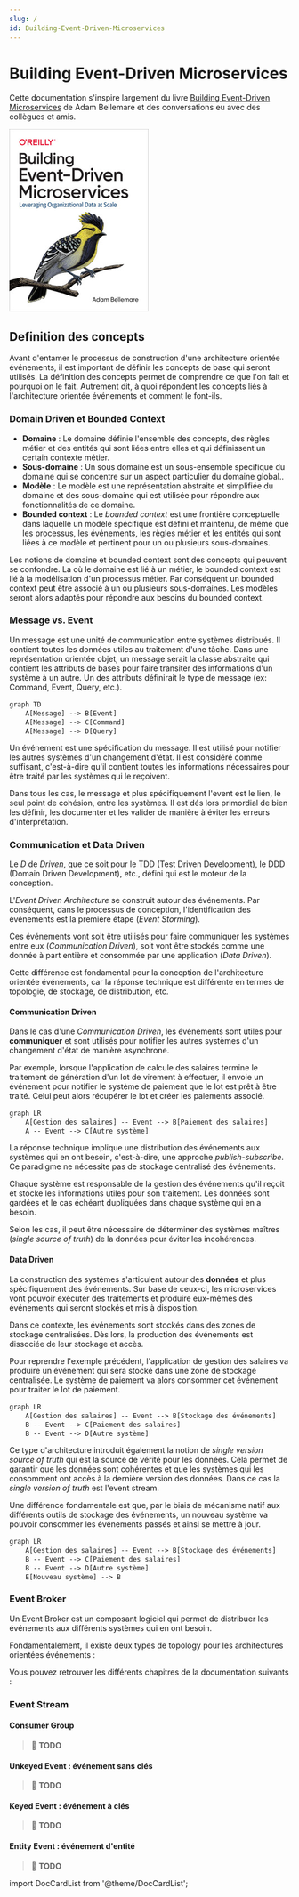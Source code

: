 ```yaml
---
slug: /
id: Building-Event-Driven-Microservices
---
```


# Building Event-Driven Microservices

Cette documentation s'inspire largement du livre [Building Event-Driven Microservices](https://www.oreilly.com/library/view/building-event-driven-microservices/9781492057881/) de Adam Bellemare et des conversations eu avec des collègues et amis.

![alt text](../../static/img/building-event-driven-microservices-book.jpg)

## Definition des concepts

Avant d'entamer le processus de construction d'une architecture orientée événements, il est important de définir les concepts de base qui seront utilisés. La définition des concepts permet de comprendre ce que l'on fait et pourquoi on le fait. Autrement dit, à quoi répondent les concepts liés à l'architecture orientée événements et comment le font-ils.

### Domain Driven et Bounded Context

- **Domaine** : Le domaine définie l'ensemble des concepts, des règles métier et des entités qui sont liées entre elles et qui définissent un certain contexte métier.
- **Sous-domaine** : Un sous domaine est un sous-ensemble spécifique du domaine qui se concentre sur un aspect particulier du domaine global..
- **Modèle** : Le modèle est une représentation abstraite et simplifiée du domaine et des sous-domaine qui est utilisée pour répondre aux fonctionnalités de ce domaine.
- **Bounded context** : Le _bounded context_ est une frontière conceptuelle dans laquelle un modèle spécifique est défini et maintenu, de même que les processus, les événements, les règles métier et les entités qui sont liées à ce modèle et pertinent pour un ou plusieurs sous-domaines.

Les notions de domaine et bounded context sont des concepts qui peuvent se confondre. La où le domaine est lié à un métier, le bounded context est lié à la modélisation d'un processus métier. Par conséquent un bounded context peut être associé à un ou plusieurs sous-domaines. Les modèles seront alors adaptés pour répondre aux besoins du bounded context.

### Message vs. Event

Un message est une unité de communication entre systèmes distribués. Il contient toutes les données utiles au traitement d'une tâche. Dans une représentation orientée objet, un message serait la classe abstraite qui contient les attributs de bases pour faire transiter des informations d'un système à un autre. Un des attributs définirait le type de message (ex: Command, Event, Query, etc.).

```mermaid
graph TD
    A[Message] --> B[Event]
    A[Message] --> C[Command]
    A[Message] --> D[Query]
```

Un événement est une spécification du message. Il est utilisé pour notifier les autres systèmes d'un changement d'état. Il est considéré comme suffisant, c'est-à-dire qu'il contient toutes les informations nécessaires pour être traité par les systèmes qui le reçoivent.

Dans tous les cas, le message et plus spécifiquement l'event est le lien, le seul point de cohésion, entre les systèmes. Il est dés lors primordial de bien les définir, les documenter et les valider de manière à éviter les erreurs d'interprétation.

### Communication et Data Driven

Le _D_ de _Driven_, que ce soit pour le TDD (Test Driven Development), le DDD (Domain Driven Development), etc.,  défini qui est le moteur de la conception.

L'_Event Driven Architecture_ se construit autour des événements. Par conséquent, dans le processus de conception, l'identification des événements est la première étape (_Event Storming_).

Ces événements vont soit être utilisés pour faire communiquer les systèmes entre eux (_Communication Driven_), soit vont être stockés comme une donnée à part entière et consommée par une application (_Data Driven_).

Cette différence est fondamental pour la conception de l'architecture orientée événements, car la réponse technique est différente en termes de topologie, de stockage, de distribution, etc.

#### Communication Driven

Dans le cas d'une _Communication Driven_, les événements sont utiles pour **communiquer** et sont utilisés pour notifier les autres systèmes d'un changement d'état de manière asynchrone.

Par exemple, lorsque l'application de calcule des salaires termine le traitement de génération d'un lot de virement à effectuer, il envoie un événement pour notifier le système de paiement que le lot est prêt à être traité. Celui peut alors récupérer le lot et créer les paiements associé.

```mermaid
graph LR
    A[Gestion des salaires] -- Event --> B[Paiement des salaires]
    A -- Event --> C[Autre système]
```

La réponse technique implique une distribution des événements aux systèmes qui en ont besoin, c'est-à-dire, une approche _publish-subscribe_. Ce paradigme ne nécessite pas de stockage centralisé des événements.

Chaque système est responsable de la gestion des événements qu'il reçoit et stocke les informations utiles pour son traitement. Les données sont gardées et le cas échéant dupliquées dans chaque système qui en a besoin.

Selon les cas, il peut être nécessaire de déterminer des systèmes maîtres (_single source of truth_) de la données pour éviter les incohérences.

#### Data Driven

La construction des systèmes s'articulent autour des **données** et plus spécifiquement des événements. Sur base de ceux-ci, les microservices vont pouvoir exécuter des traitements et produire eux-mêmes des événements qui seront stockés et mis à disposition.

Dans ce contexte, les événements sont stockés dans des zones de stockage centralisées. Dès lors, la production des événements est dissociée de leur stockage et accès.

Pour reprendre l'exemple précédent, l'application de gestion des salaires va produire un événement qui sera stocké dans une zone de stockage centralisée. Le système de paiement va alors consommer cet événement pour traiter le lot de paiement.

```mermaid
graph LR
    A[Gestion des salaires] -- Event --> B[Stockage des événements]
    B -- Event --> C[Paiement des salaires]
    B -- Event --> D[Autre système]
```

Ce type d'architecture introduit également la notion de _single version source of truth_ qui est la source de vérité pour les données. Cela permet de garantir que les données sont cohérentes et que les systèmes qui les consomment ont accès à la dernière version des données. Dans ce cas la _single version of truth_ est l'event stream.

Une différence fondamentale est que, par le biais de mécanisme natif aux différents outils de stockage des événements, un nouveau système va pouvoir consommer les événements passés et ainsi se mettre à jour.

```mermaid
graph LR
    A[Gestion des salaires] -- Event --> B[Stockage des événements]
    B -- Event --> C[Paiement des salaires]
    B -- Event --> D[Autre système]
    E[Nouveau système] --> B
```

### Event Broker

Un Event Broker est un composant logiciel qui permet de distribuer les événements aux différents systèmes qui en ont besoin.

Fondamentalement, il existe deux types de topology pour les architectures orientées événements :

Vous pouvez retrouver les différents chapitres de la documentation suivants :

### Event Stream

#### Consumer Group

> :construction: **TODO**

#### Unkeyed Event : événement sans clés

> :construction: **TODO**

#### Keyed Event : événement à clés

> :construction: **TODO**

#### Entity Event : événement d'entité

> :construction: **TODO**

import DocCardList from '@theme/DocCardList';

<DocCardList />